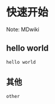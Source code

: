 快速开始          
===========

Note: MDwiki


hello world
-----------

```
hello world
```

其他
----

```
other
```
